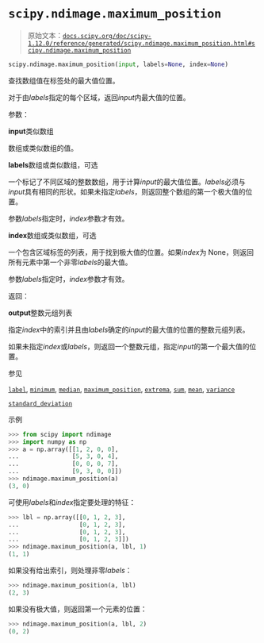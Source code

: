 # `scipy.ndimage.maximum_position`

> 原始文本：[`docs.scipy.org/doc/scipy-1.12.0/reference/generated/scipy.ndimage.maximum_position.html#scipy.ndimage.maximum_position`](https://docs.scipy.org/doc/scipy-1.12.0/reference/generated/scipy.ndimage.maximum_position.html#scipy.ndimage.maximum_position)

```py
scipy.ndimage.maximum_position(input, labels=None, index=None)
```

查找数组值在标签处的最大值位置。

对于由*labels*指定的每个区域，返回*input*内最大值的位置。

参数：

**input**类似数组

数组或类似数组的值。

**labels**数组或类似数组，可选

一个标记了不同区域的整数数组，用于计算*input*的最大值位置。*labels*必须与*input*具有相同的形状。如果未指定*labels*，则返回整个数组的第一个极大值的位置。

参数*labels*指定时，*index*参数才有效。

**index**数组或类似数组，可选

一个包含区域标签的列表，用于找到极大值的位置。如果*index*为 None，则返回所有元素中第一个非零*labels*的最大值。

参数*labels*指定时，*index*参数才有效。

返回：

**output**整数元组列表

指定*index*中的索引并且由*labels*确定的*input*的最大值的位置的整数元组列表。

如果未指定*index*或*labels*，则返回一个整数元组，指定*input*的第一个最大值的位置。

参见

[`label`](https://docs.scipy.org/doc/scipy-1.12.0/reference/generated/scipy.ndimage.label.html#scipy.ndimage.label "scipy.ndimage.label"), [`minimum`](https://docs.scipy.org/doc/scipy-1.12.0/reference/generated/scipy.ndimage.minimum.html#scipy.ndimage.minimum "scipy.ndimage.minimum"), [`median`](https://docs.scipy.org/doc/scipy-1.12.0/reference/generated/scipy.ndimage.median.html#scipy.ndimage.median "scipy.ndimage.median"), [`maximum_position`](https://docs.scipy.org/doc/scipy-1.12.0/reference/generated/scipy.ndimage.maximum_position.html#scipy.ndimage.maximum_position "scipy.ndimage.maximum_position"), [`extrema`](https://docs.scipy.org/doc/scipy-1.12.0/reference/generated/scipy.ndimage.extrema.html#scipy.ndimage.extrema "scipy.ndimage.extrema"), [`sum`](https://docs.python.org/3/library/functions.html#sum "(in Python v3.12)"), [`mean`](https://docs.scipy.org/doc/scipy-1.12.0/reference/generated/scipy.ndimage.mean.html#scipy.ndimage.mean "scipy.ndimage.mean"), [`variance`](https://docs.scipy.org/doc/scipy-1.12.0/reference/generated/scipy.ndimage.variance.html#scipy.ndimage.variance "scipy.ndimage.variance")

[`standard_deviation`](https://docs.scipy.org/doc/scipy-1.12.0/reference/generated/scipy.ndimage.standard_deviation.html#scipy.ndimage.standard_deviation "scipy.ndimage.standard_deviation")

示例

```py
>>> from scipy import ndimage
>>> import numpy as np
>>> a = np.array([[1, 2, 0, 0],
...               [5, 3, 0, 4],
...               [0, 0, 0, 7],
...               [9, 3, 0, 0]])
>>> ndimage.maximum_position(a)
(3, 0) 
```

可使用*labels*和*index*指定要处理的特征：

```py
>>> lbl = np.array([[0, 1, 2, 3],
...                 [0, 1, 2, 3],
...                 [0, 1, 2, 3],
...                 [0, 1, 2, 3]])
>>> ndimage.maximum_position(a, lbl, 1)
(1, 1) 
```

如果没有给出索引，则处理非零*labels*：

```py
>>> ndimage.maximum_position(a, lbl)
(2, 3) 
```

如果没有极大值，则返回第一个元素的位置：

```py
>>> ndimage.maximum_position(a, lbl, 2)
(0, 2) 
```
